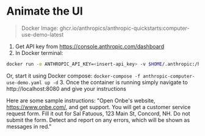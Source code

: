 # Animate the UI

> Docker Image: ghcr.io/anthropics/anthropic-quickstarts:computer-use-demo-latest

1. Get API key from  https://console.anthropic.com/dashboard
2. In Docker terminal:
```sh
docker run -e ANTHROPIC_API_KEY=<insert-api_key> -v $HOME/.anthropic:/home/computeruse/.anthropic -p 5900:5900 -p 8501:8501 -p 6080:6080 -p 8080:8080 -it ghcr.io/anthropics/anthropic-quickstarts:computer-use-demo-latest
```
Or, start it using Docker compose:
  `docker-compose -f anthropic-computer-use-demo.yaml up -d`
3. Once the container is running simply navigate to http://localhost:8080 and give your instructions


Here are some sample instructions:
"Open Onbe's website, https://www.onbe.com/, and get support. You will get a customer service request form. Fill it out for Sal Fatuous, 123 Main St, Concord, NH. Do not submit the form. Detect and report on any errors, which will be shown as messages in red."
